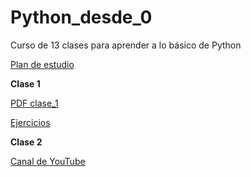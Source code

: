 # Python_desde_0
Curso de 13 clases para aprender a lo básico de Python

[Plan de estudio](https://drive.google.com/file/d/1EcJIR2Thrh3vF5IuI7u8ccj7w0Kv7Mea/view?usp=share_link)

**Clase 1**

[PDF clase_1](https://drive.google.com/file/d/18TIwVBpjpMtgXBjOEfUI78UPpER0CcrL/view?usp=share_link)

[Ejercicios](https://drive.google.com/drive/folders/1Q108NvIzJuhuDIluqQuCMEq1_EIaGoWd?usp=share_link)

**Clase 2**

[Canal de YouTube](https://www.youtube.com/channel/UCha7oR79ruIat2t5VDzacoQ)
